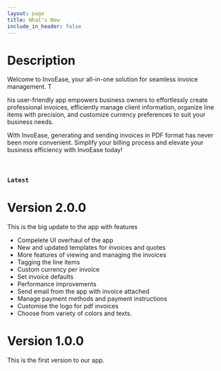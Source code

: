 ```yaml
---
layout: page
title: What's New
include_in_header: false
---
```


# Description
Welcome to InvoEase, your all-in-one solution for seamless invoice management. T

his user-friendly app empowers business owners to effortlessly create professional invoices, efficiently manage client information, organize line items with precision, and customize currency preferences to suit your business needs. 

With InvoEase, generating and sending invoices in PDF format has never been more convenient. Simplify your billing process and elevate your business efficiency with InvoEase today!

<br>

### `Latest`
# **Version 2.0.0**
This is the big update to the app with features
- Compelete UI overhaul of the app
- New and updated templates for invoices and quotes
- More features of viewing and managing the invoices
- Tagging the line items
- Custom currency per invoice
- Set invoice defaults
- Performance improvements
- Send email from the app with invoice attached
- Manage payment methods and payment instructions
- Customise the logo for pdf invoices
- Choose from variety of colors and texts.

# **Version 1.0.0**
This is the first version to our app. 